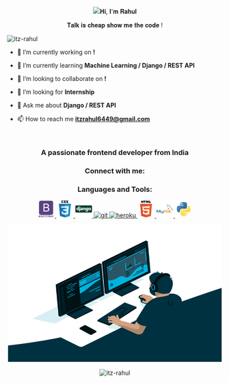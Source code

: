 <p align="center"><img src="https://media.giphy.com/media/hvRJCLFzcasrR4ia7z/giphy.gif" width="25px">𝐇𝐢, 𝐈'𝐦 𝐑𝐚𝐡𝐮𝐥</p>

<p align="center">𝐓𝐚𝐥𝐤 𝐢𝐬 𝐜𝐡𝐞𝐚𝐩 𝐬𝐡𝐨𝐰 𝐦𝐞 𝐭𝐡𝐞 𝐜𝐨𝐝𝐞 !</p>

<p align="left"> <img src="https://komarev.com/ghpvc/?username=itz-rahul&label=Profile%20views&color=0e75b6&style=flat" alt="itz-rahul" /></p>

- 🔭 I’m currently working on **!**

- 🌱 I’m currently learning **Machine Learning / Django / REST API**

- 👯 I’m looking to collaborate on **!**

- 🤝 I’m looking for **Internship**

- 💬 Ask me about **Django / REST API**

- 📫 How to reach me **itzrahul6449@gmail.com**

<br>

<h3 align="center">A passionate frontend developer from India</h3>

<h3 align="center">Connect with me:</h3>
<p align="center">
</p>

<h3 align="center">Languages and Tools:</h3>
<p align="center"> <a href="https://getbootstrap.com" target="_blank" rel="noreferrer"> <img src="https://raw.githubusercontent.com/devicons/devicon/master/icons/bootstrap/bootstrap-plain-wordmark.svg" alt="bootstrap" width="40" height="40"/> </a> <a href="https://www.w3schools.com/css/" target="_blank" rel="noreferrer"> <img src="https://raw.githubusercontent.com/devicons/devicon/master/icons/css3/css3-original-wordmark.svg" alt="css3" width="40" height="40"/> </a> <a href="https://www.djangoproject.com/" target="_blank" rel="noreferrer"> <img src="https://raw.githubusercontent.com/devicons/devicon/master/icons/django/django-original.svg" alt="django" width="40" height="40"/> </a> <a href="https://git-scm.com/" target="_blank" rel="noreferrer"> <img src="https://www.vectorlogo.zone/logos/git-scm/git-scm-icon.svg" alt="git" width="40" height="40"/> </a> <a href="https://heroku.com" target="_blank" rel="noreferrer"> <img src="https://www.vectorlogo.zone/logos/heroku/heroku-icon.svg" alt="heroku" width="40" height="40"/> </a> <a href="https://www.w3.org/html/" target="_blank" rel="noreferrer"> <img src="https://raw.githubusercontent.com/devicons/devicon/master/icons/html5/html5-original-wordmark.svg" alt="html5" width="40" height="40"/> </a> <a href="https://www.mysql.com/" target="_blank" rel="noreferrer"> <img src="https://raw.githubusercontent.com/devicons/devicon/master/icons/mysql/mysql-original-wordmark.svg" alt="mysql" width="40" height="40"/> </a> <a href="https://www.python.org" target="_blank" rel="noreferrer"> <img src="https://raw.githubusercontent.com/devicons/devicon/master/icons/python/python-original.svg" alt="python" width="40" height="40"/> </a> </p>


<p align="center"><img src="https://raw.githubusercontent.com/itz-rahul/itz-rahul/master/code.gif" width="500" height="320"></p>

<p align="center"> <img src="https://github-readme-stats.vercel.app/api?username=itz-rahul&show_icons=true&theme=gotham" alt="itz-rahul" />
